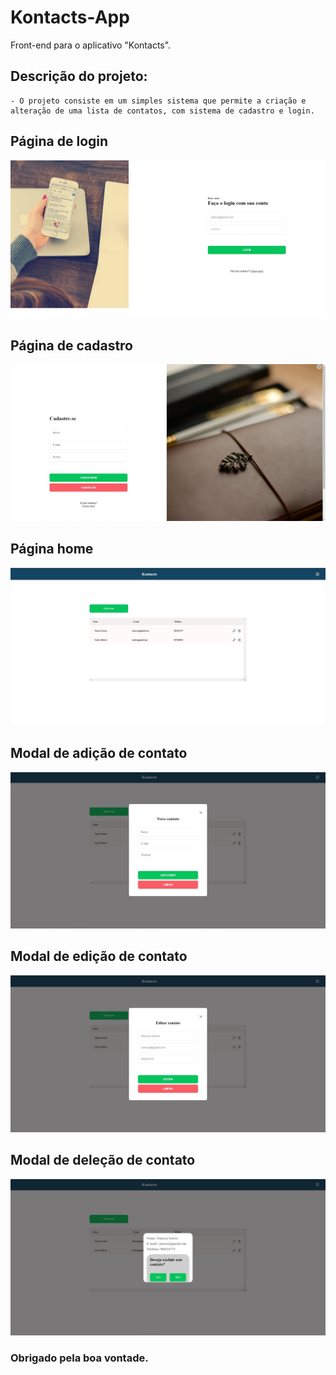 # Kontacts-App
Front-end para o aplicativo "Kontacts".

## Descrição do projeto:
	- O projeto consiste em um simples sistema que permite a criação e alteração de uma lista de contatos, com sistema de cadastro e login.

## Página de login 
<img src="./mdAssets/kontactsLogin.jpg">

## Página de cadastro
<img src="./mdAssets/kontactsCadastro.jpg">

## Página home 
<img src="./mdAssets/kontactsHome.jpg">

## Modal de adição de contato
<img src="./mdAssets/KontactsModalAddContact.jpg">

## Modal de edição de contato 
<img src="./mdAssets/kontactsModalEditContact.jpg">

## Modal de deleção de contato
<img src="./mdAssets/kontactsModalDeleteContact.jpg">

### Obrigado pela boa vontade.
